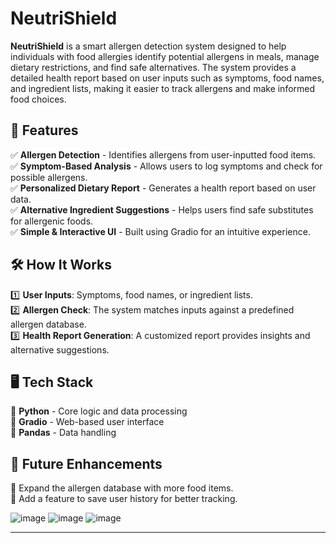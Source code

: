 # NeutriShield

**NeutriShield** is a smart allergen detection system designed to help individuals with food allergies identify potential allergens in meals, manage dietary restrictions, and find safe alternatives. The system provides a detailed health report based on user inputs such as symptoms, food names, and ingredient lists, making it easier to track allergens and make informed food choices.

## 🚀 Features

✅ **Allergen Detection** - Identifies allergens from user-inputted food items.  
✅ **Symptom-Based Analysis** - Allows users to log symptoms and check for possible allergens.  
✅ **Personalized Dietary Report** - Generates a health report based on user data.  
✅ **Alternative Ingredient Suggestions** - Helps users find safe substitutes for allergenic foods.  
✅ **Simple & Interactive UI** - Built using Gradio for an intuitive experience.  

## 🛠 How It Works

1️⃣ **User Inputs**: Symptoms, food names, or ingredient lists.  
2️⃣ **Allergen Check**: The system matches inputs against a predefined allergen database.  
3️⃣ **Health Report Generation**: A customized report provides insights and alternative suggestions.  

## 🖥 Tech Stack

🔹 **Python** - Core logic and data processing  
🔹 **Gradio** - Web-based user interface  
🔹 **Pandas** - Data handling  

## 🔮 Future Enhancements

🚀 Expand the allergen database with more food items.  
🚀 Add a feature to save user history for better tracking.  

![image](https://github.com/user-attachments/assets/02cf043d-7b8a-425d-8637-0465466d2d3d)
![image](https://github.com/user-attachments/assets/737628a7-7a95-4f6e-9ba4-79d3b963bd95)
![image](https://github.com/user-attachments/assets/16b2c707-3492-472d-af1c-ef513eb5d125)


---
